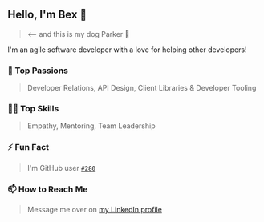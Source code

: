 ## Hello, I'm Bex 👋

> <-- and this is my dog Parker 🐶

I'm an agile software developer with a love for helping other developers!

### 💝 Top Passions
> Developer Relations, API Design, Client Libraries & Developer Tooling

### 👩‍💻 Top Skills
> Empathy, Mentoring, Team Leadership

### ⚡ Fun Fact
> I'm GitHub user [`#280`](https://caius.github.io/github_id/#beccasaurus)

### 📫 How to Reach Me
> Message me over on [my LinkedIn profile](https://www.linkedin.com/in/rebeccataylorr/)
